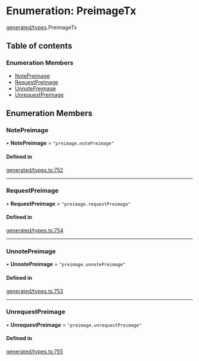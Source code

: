 # Enumeration: PreimageTx

[generated/types](../wiki/generated.types).PreimageTx

## Table of contents

### Enumeration Members

- [NotePreimage](../wiki/generated.types.PreimageTx#notepreimage)
- [RequestPreimage](../wiki/generated.types.PreimageTx#requestpreimage)
- [UnnotePreimage](../wiki/generated.types.PreimageTx#unnotepreimage)
- [UnrequestPreimage](../wiki/generated.types.PreimageTx#unrequestpreimage)

## Enumeration Members

### NotePreimage

• **NotePreimage** = ``"preimage.notePreimage"``

#### Defined in

[generated/types.ts:752](https://github.com/PolymeshAssociation/polymesh-sdk/blob/2d3ac2ae/src/generated/types.ts#L752)

___

### RequestPreimage

• **RequestPreimage** = ``"preimage.requestPreimage"``

#### Defined in

[generated/types.ts:754](https://github.com/PolymeshAssociation/polymesh-sdk/blob/2d3ac2ae/src/generated/types.ts#L754)

___

### UnnotePreimage

• **UnnotePreimage** = ``"preimage.unnotePreimage"``

#### Defined in

[generated/types.ts:753](https://github.com/PolymeshAssociation/polymesh-sdk/blob/2d3ac2ae/src/generated/types.ts#L753)

___

### UnrequestPreimage

• **UnrequestPreimage** = ``"preimage.unrequestPreimage"``

#### Defined in

[generated/types.ts:755](https://github.com/PolymeshAssociation/polymesh-sdk/blob/2d3ac2ae/src/generated/types.ts#L755)
